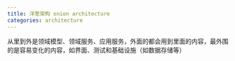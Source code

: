```yaml
---
title: 洋葱架构 onion architecture
categories: architecture
---
```


从里到外是领域模型、领域服务、应用服务，外面的都会用到里面的内容，最外围的是容易变化的内容，如界面、测试和基础设施（如数据存储等）